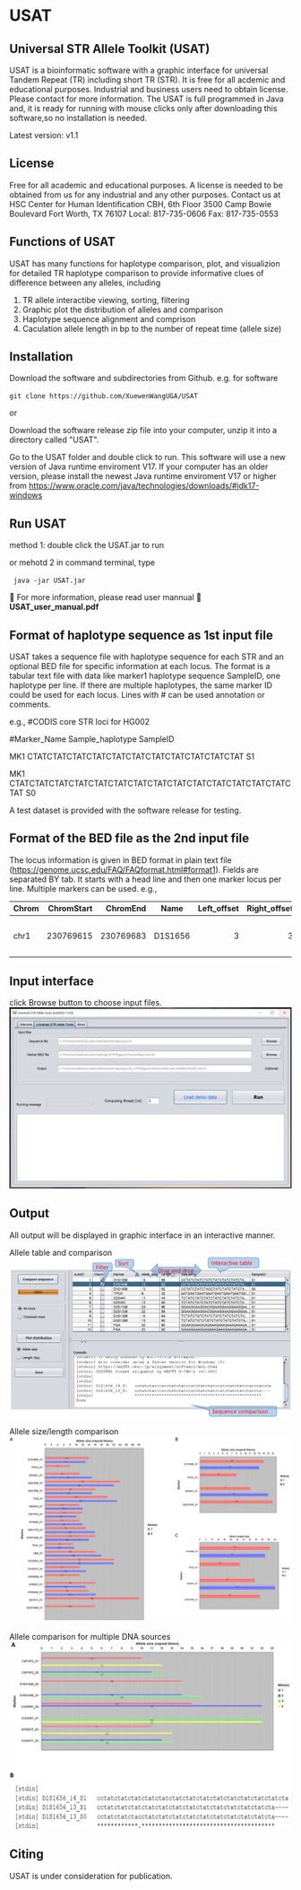 # USAT
## Universal STR Allele Toolkit (USAT)

USAT is a bioinformatic software with a graphic interface for universal Tandem Repeat (TR) including short TR (STR). It is free for all acdemic and educational purposes. Industrial and business users need to obtain license. Please contact for more information.
The USAT is full programmed in Java and, it is ready for running with mouse clicks only after downloading this software,so no installation is needed.

Latest version: v1.1

## License
Free for all academic and educational purposes. A license is needed to be obtained from us for any industrial and any other purposes. Contact us at 
HSC Center for Human Identification
CBH, 6th Floor
3500 Camp Bowie Boulevard
Fort Worth, TX 76107
Local: 817-735-0606
Fax: 817-735-0553


## Functions of USAT
USAT has many functions for haplotype comparison, plot, and visualizion for detailed TR haplotype comparison to provide informative clues of difference between any alleles, including

1. TR allele interactibe viewing, sorting, filtering 
2. Graphic plot the distribution of alleles and comparison
3. Haplotype sequence alignment and comprison
4. Caculation allele length in bp to the number of repeat time  (allele size)

## Installation
Download the software and subdirectories from Github. e.g. for software
 
 `git clone https://github.com/XuewenWangUGA/USAT`
 
 or 
 
 Download the software release zip file into your computer, unzip it into a directory called "USAT". 
 
 Go to the USAT folder and double click to run. This software will use a new version of Java runtime enviroment V17. If your computer has an older version, please install the newest Java runtime enviroment V17 or higher from https://www.oracle.com/java/technologies/downloads/#jdk17-windows 
 
 ## Run USAT
 
 method 1: double click the USAT.jar to run
 
 or mehotd 2 in command terminal, type 
 
` java -jar USAT.jar`

🔑 For more information, please read user mannual 📗   __USAT_user_manual.pdf__


## Format of haplotype sequence as 1st input file
USAT takes a sequence file with haplotype sequence for each STR and an optional BED file for specific information at each locus.
The format is a tabular text file with data like marker1 <tab> haplotype sequence <tab> SampleID, one haplotype per line. If there are multiple haplotypes, the same marker ID could be used for each locus. Lines with # can be used annotation or comments. 
 
 e.g.,
 #CODIS core STR loci for HG002		
 
#Marker_Name	Sample_haplotype	SampleID
 
  MK1 CTATCTATCTATCTATCTATCTATCTATCTATCTATCTATCTAT S1
 
  MK1 CTATCTATCTATCTATCTATCTATCTATCTATCTATCTATCTATCTATCTATCTATCTAT S0
  
  A test dataset is provided with the software release for testing.


## Format of the BED file as the 2nd input file
 The locus information is given in BED format in plain text file (https://genome.ucsc.edu/FAQ/FAQformat.html#format1). Fields are separated BY tab. It starts with a head line and then one marker locus per line. Multiple markers can be used. e.g.,
 
 |Chrom	| ChromStart |	ChromEnd  | Name	   |Left_offset	|Right_offset	|Basic_motif_period	|Ref_hap_length	|Motif	                      |Ref_allele	|Inner_offset	| Min_stutter_threshold |
 |:---- |  -------:  |  -------: | :-----: |   -------: |    -------: |          -------: |         ----: |:-------------------------: |      ---: |        ---: |                      ---: |
 |chr1	 |  230769615	| 230769683 |	D1S1656 |         3	 |           3	|                 4	|            68	|  CCTA [TCTA]n TCA [TCTA]n 	|        17 |           0 |                      0.1  |

 
## Input interface
 click Browse button to choose input files.
 ![Input](USAT_input.png)
 
## Output
 
 All output will be displayed in graphic interface in an interactive manner.
 
 Allele table and comparison
![What is this](USAT_viewTableAlign_panel.png)
 
 Allele size/length comparison
 ![What is this](USAT_plot_panel.png)
 
 Allele comparison for multiple DNA sources
  ![What is this](Comp_HG002_003.png)
 
 ## Citing
 USAT is under consideration for publication.
  
